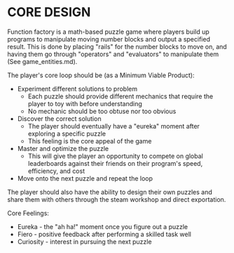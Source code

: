 # CORE DESIGN
Function factory is a math-based puzzle game where players build up programs to manipulate moving number blocks and output a specified result. This is done by placing "rails" for the number blocks to move on, and having them go through "operators" and "evaluators" to manipulate them (See game_entities.md). 

The player's core loop should be (as a Minimum Viable Product):
  - Experiment different solutions to problem
    - Each puzzle should provide different mechanics that require the player to toy with before understanding
    - No mechanic should be too obtuse nor too obvious
  - Discover the correct solution
    - The player should eventually have a "eureka" moment after exploring a specific puzzle
    - This feeling is the core appeal of the game
  - Master and optimize the puzzle
    - This will give the player an opportunity to compete on global leaderboards against their friends on their program's speed, efficiency, and cost
  - Move onto the next puzzle and repeat the loop
  
The player should also have the ability to design their own puzzles and share them with others through the steam workshop and direct exportation.

Core Feelings:
 - Eureka - the "ah ha!" moment once you figure out a puzzle
 - Fiero - positive feedback after performing a skilled task well
 - Curiosity - interest in pursuing the next puzzle
